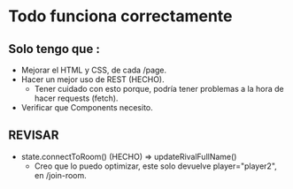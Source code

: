 # Todo funciona correctamente

## Solo tengo que :

- Mejorar el HTML y CSS, de cada /page.
- Hacer un mejor uso de REST (HECHO).
  - Tener cuidado con esto porque, podría tener problemas a la hora de hacer requests (fetch).
- Verificar que Components necesito.

## REVISAR

- state.connectToRoom() (HECHO) => updateRivalFullName()
  - Creo que lo puedo optimizar, este solo devuelve player="player2", en /join-room.

